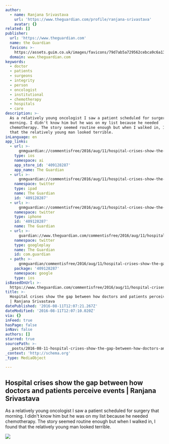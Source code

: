 ```yaml
---
author:
  - name: Ranjana Srivastava
    url: 'https://www.theguardian.com/profile/ranjana-srivastava'
    avatar: {}
related: []
publisher:
  url: 'https://www.theguardian.com'
  name: the Guardian
  favicon: >-
    https://assets.guim.co.uk/images/favicons/79d7ab5a729562cebca9c6a13c324f0e/32x32.ico
  domain: www.theguardian.com
keywords:
  - doctor
  - patients
  - surgeons
  - integrity
  - person
  - oncologist
  - institutional
  - chemotherapy
  - hospitals
  - care
description: >-
  As a relatively young oncologist I saw a patient scheduled for surgery that
  morning. I didn't know him but he was on my list because he needed
  chemotherapy. The story seemed routine enough but when I walked in, I found
  that the relatively young man looked terrible.
inLanguage: en
app_links:
  - url: >-
      gnmguardian://commentisfree/2016/aug/11/hospital-crises-show-the-gap-between-how-doctors-and-patients-perceive-events?contenttype=Article&source=applinks
    type: ios
    namespace: ai
    app_store_id: '409128287'
    app_name: The Guardian
  - url: >-
      gnmguardian://commentisfree/2016/aug/11/hospital-crises-show-the-gap-between-how-doctors-and-patients-perceive-events?contenttype=Article&source=twitter
    namespace: twitter
    type: ipad
    name: The Guardian
    id: '409128287'
  - url: >-
      gnmguardian://commentisfree/2016/aug/11/hospital-crises-show-the-gap-between-how-doctors-and-patients-perceive-events?contenttype=Article&source=twitter
    namespace: twitter
    type: iphone
    id: '409128287'
    name: The Guardian
  - url: >-
      guardian://www.theguardian.com/commentisfree/2016/aug/11/hospital-crises-show-the-gap-between-how-doctors-and-patients-perceive-events
    namespace: twitter
    type: googleplay
    name: The Guardian
    id: com.guardian
  - path: >-
      gnmguardian/commentisfree/2016/aug/11/hospital-crises-show-the-gap-between-how-doctors-and-patients-perceive-events?contenttype=Article&source=google
    package: '409128287'
    namespace: google
    type: ios
isBasedOnUrl: >-
  https://www.theguardian.com/commentisfree/2016/aug/11/hospital-crises-show-the-gap-between-how-doctors-and-patients-perceive-events
title: >-
  Hospital crises show the gap between how doctors and patients perceive events
  | Ranjana Srivastava
datePublished: '2016-08-11T12:07:21.267Z'
dateModified: '2016-08-11T12:07:10.020Z'
via: {}
inFeed: true
hasPage: false
inNav: false
authors: []
starred: true
sourcePath: >-
  _posts/2016-08-11-hospital-crises-show-the-gap-between-how-doctors-and-patient.md
_context: 'http://schema.org'
_type: MediaObject

---
```

<article style=""><h1>Hospital crises show the gap between how doctors and patients perceive events | Ranjana Srivastava</h1><p>As a relatively young oncologist I saw a patient scheduled for surgery that morning. I didn't know him but he was on my list because he needed chemotherapy. The story seemed routine enough but when I walked in, I found that the relatively young man looked terrible.</p><img src="https://i.guim.co.uk/img/media/50350468b8af696550984d3bee06a7e30fb2463e/0_96_4121_2473/4121.jpg?w=1200&amp;h=630&amp;q=55&amp;auto=format&amp;usm=12&amp;fit=crop&amp;bm=normal&amp;ba=bottom%2Cleft&amp;blend64=aHR0cHM6Ly91cGxvYWRzLmd1aW0uY28udWsvMjAxNi8wNS8yNS9vdmVybGF5LWxvZ28tMTIwMC05MF9vcHQucG5n&amp;s=ad21c514fe8e63b8d2e2091d627ffe68" /></article>